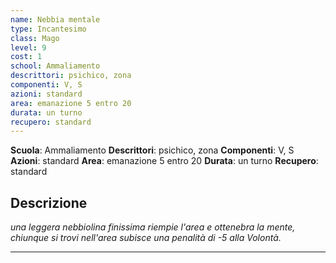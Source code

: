 ```yaml
---
name: Nebbia mentale
type: Incantesimo
class: Mago
level: 9
cost: 1
school: Ammaliamento
descrittori: psichico, zona
componenti: V, S
azioni: standard
area: emanazione 5 entro 20
durata: un turno
recupero: standard
---
```

**Scuola**: Ammaliamento
**Descrittori**: psichico, zona
**Componenti**: V, S
**Azioni**: standard
**Area**: emanazione 5 entro 20
**Durata**: un turno
**Recupero**: standard

**Descrizione**
-

*una leggera nebbiolina finissima riempie l'area e ottenebra la mente, chiunque si trovi nell'area subisce una penalità di -5 alla Volontà.*

---